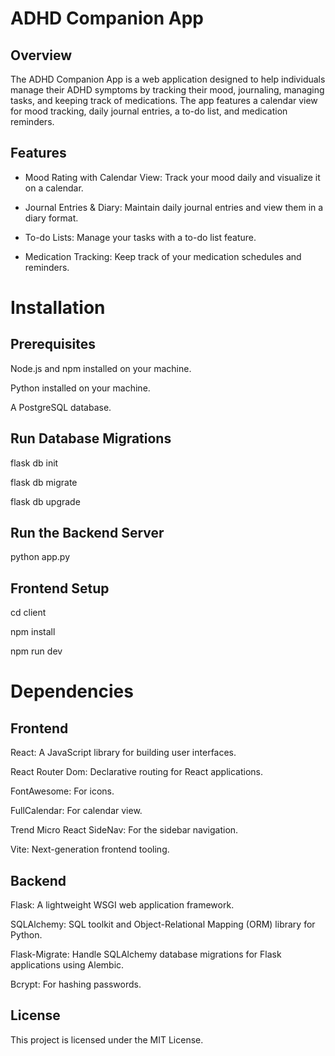 # ADHD Companion App

## Overview
The ADHD Companion App is a web application designed to help individuals manage their ADHD symptoms by tracking their mood, journaling, managing tasks, and keeping track of medications. The app features a calendar view for mood tracking, daily journal entries, a to-do list, and medication reminders.


## Features
- Mood Rating with Calendar View: Track your mood daily and visualize it on a calendar.
  
- Journal Entries & Diary: Maintain daily journal entries and view them in a diary format.
  
- To-do Lists: Manage your tasks with a to-do list feature.
  
- Medication Tracking: Keep track of your medication schedules and reminders.


# Installation

## Prerequisites

Node.js and npm installed on your machine.

Python installed on your machine.

A PostgreSQL database.

## Run Database Migrations

flask db init

flask db migrate

flask db upgrade

## Run the Backend Server

python app.py

## Frontend Setup

cd client

npm install

npm run dev


# Dependencies

## Frontend

React: A JavaScript library for building user interfaces.

React Router Dom: Declarative routing for React applications.

FontAwesome: For icons.

FullCalendar: For calendar view.

Trend Micro React SideNav: For the sidebar navigation.

Vite: Next-generation frontend tooling.

## Backend

Flask: A lightweight WSGI web application framework.

SQLAlchemy: SQL toolkit and Object-Relational Mapping (ORM) library for Python.

Flask-Migrate: Handle SQLAlchemy database migrations for Flask applications using Alembic.

Bcrypt: For hashing passwords.


## License
This project is licensed under the MIT License.
